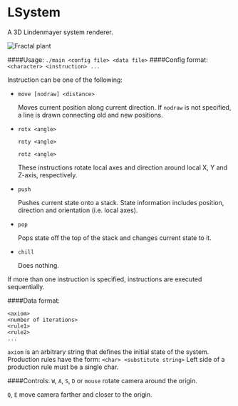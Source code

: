 # LSystem

A 3D Lindenmayer system renderer.

![Fractal plant](../screenshots/fp_lsystem.png?raw=true)

####Usage:
`./main <config file> <data file>`
####Config format:
`<character> <instruction> ...`

Instruction can be one of the following:

* `move [nodraw] <distance>`

   Moves current position along current direction. If ``nodraw`` is not specified, a line is drawn connecting old and new positions.
* `rotx <angle>`

   `roty <angle>`
   
   `rotz <angle>`
   
   These instructions rotate local axes and direction around local X, Y and Z-axis, respectively.
* `push`

   Pushes current state onto a stack. State information includes position, direction and orientation (i.e. local axes).
* `pop`

   Pops state off the top of the stack and changes current state to it.
* `chill`

   Does nothing.

If more than one instruction is specified, instructions are executed sequentially.

####Data format:
```
<axiom>
<number of iterations>
<rule1>
<rule2>
...
```

`axiom` is an arbitrary string that defines the initial state of the system.
Production rules have the form: `<char> <substitute string>`
Left side of a production rule must be a single char.

####Controls:
`W`, `A`, `S`, `D` or `mouse` rotate camera around the origin.

`Q`, `E` move camera farther and closer to the origin.
